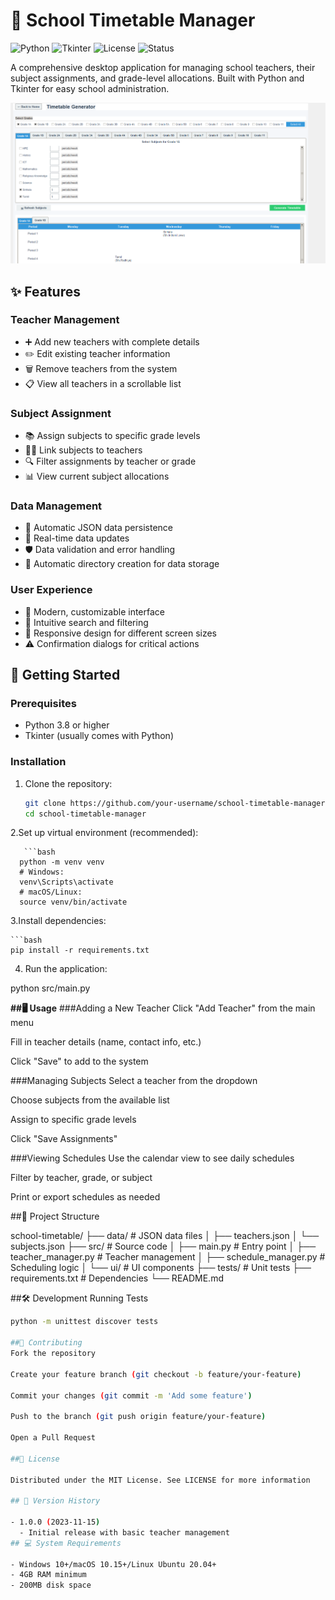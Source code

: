 # 🏫 School Timetable Manager

![Python](https://img.shields.io/badge/Python-3.8+-blue.svg)
![Tkinter](https://img.shields.io/badge/GUI-Tkinter-green.svg)
![License](https://img.shields.io/badge/License-MIT-yellow.svg)
![Status](https://img.shields.io/badge/Status-Stable-brightgreen.svg)

A comprehensive desktop application for managing school teachers, their subject assignments, and grade-level allocations. Built with Python and Tkinter for easy school administration.

![Teacher Management Interface](Background.png)


## ✨ Features

### Teacher Management
- ➕ Add new teachers with complete details
- ✏️ Edit existing teacher information
- 🗑️ Remove teachers from the system
- 📋 View all teachers in a scrollable list

### Subject Assignment
- 📚 Assign subjects to specific grade levels
- 👩‍🏫 Link subjects to teachers
- 🔍 Filter assignments by teacher or grade
- 📊 View current subject allocations

### Data Management
- 💾 Automatic JSON data persistence
- 🔄 Real-time data updates
- 🛡️ Data validation and error handling
- 📂 Automatic directory creation for data storage

### User Experience
- 🎨 Modern, customizable interface
- 🔎 Intuitive search and filtering
- 📱 Responsive design for different screen sizes
- ⚠️ Confirmation dialogs for critical actions

## 🚀 Getting Started

### Prerequisites
- Python 3.8 or higher
- Tkinter (usually comes with Python)

### Installation
1. Clone the repository:
   ```bash
   git clone https://github.com/your-username/school-timetable-manager.git
   cd school-timetable-manager

2.Set up virtual environment (recommended):

       ```bash
      python -m venv venv
      # Windows:
      venv\Scripts\activate
      # macOS/Linux:
      source venv/bin/activate  

 3.Install dependencies:

    ```bash
    pip install -r requirements.txt    

 4. Run the application:

 
   python src/main.py   
   
**##🖥️ Usage**
###Adding a New Teacher
Click "Add Teacher" from the main menu

Fill in teacher details (name, contact info, etc.)

Click "Save" to add to the system

###Managing Subjects
Select a teacher from the dropdown

Choose subjects from the available list

Assign to specific grade levels

Click "Save Assignments"

###Viewing Schedules
Use the calendar view to see daily schedules

Filter by teacher, grade, or subject

Print or export schedules as needed

##📂 Project Structure

school-timetable/
├── data/                   # JSON data files
│   ├── teachers.json
│   └── subjects.json
├── src/                    # Source code
│   ├── main.py             # Entry point
│   ├── teacher_manager.py  # Teacher management
│   ├── schedule_manager.py # Scheduling logic
│   └── ui/                 # UI components
├── tests/                  # Unit tests
├── requirements.txt        # Dependencies
└── README.md

##🛠️ Development
Running Tests
```bash
python -m unittest discover tests

##🤝 Contributing
Fork the repository

Create your feature branch (git checkout -b feature/your-feature)

Commit your changes (git commit -m 'Add some feature')

Push to the branch (git push origin feature/your-feature)

Open a Pull Request

##📜 License

Distributed under the MIT License. See LICENSE for more information

## 📜 Version History

- 1.0.0 (2023-11-15)
  - Initial release with basic teacher management
## 💻 System Requirements

- Windows 10+/macOS 10.15+/Linux Ubuntu 20.04+
- 4GB RAM minimum
- 200MB disk space
